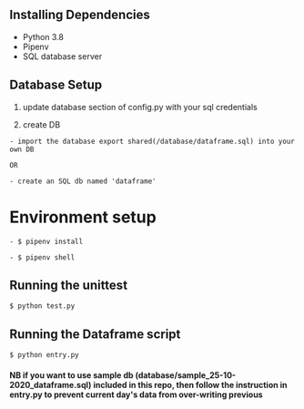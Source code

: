 ## Installing Dependencies

- Python 3.8
- Pipenv
- SQL database server


## Database Setup

1) update database section of config.py with your sql credentials


2) create DB

```
- import the database export shared(/database/dataframe.sql) into your own DB 

OR

- create an SQL db named 'dataframe'
```


# Environment setup

```
- $ pipenv install
```

```
- $ pipenv shell
```

## Running the unittest

```
$ python test.py
```

## Running the Dataframe script

```
$ python entry.py
```


#### NB if you want to use sample db (database/sample_25-10-2020_dataframe.sql) included in this repo, then follow the instruction in entry.py to prevent current day's data from over-writing previous

